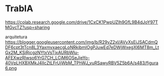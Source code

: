 # TrabIA
https://colab.research.google.com/drive/1CxCK1PwpUZlh9GfL9B4dJoY97TMGvcTZ?usp=sharing

arquitetura 
https://blogger.googleusercontent.com/img/b/R29vZ2xl/AVvXsEiJSACdmQDF6cpt3tTcn8L3YaxmvxaecgLoNRkibmlOgPJuwEd7eDWjWxegXl6MT8m_LtGx2M_KSiRjcgzNYtxVsTjxAURbWlu-AFEXwzRlwso6YrG7CH_LCjM6OSeJjeYo-40VpLHXBXMkJ4llcZtLFrUjWbM_TPhWJ_vuRSawyRBV5Z5b6A/s483/figura6.png
